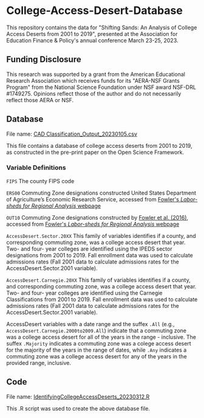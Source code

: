 # College-Access-Desert-Database
This repository contains the data for "Shifting Sands: An Analysis of College Access Deserts from 2001 to 2019", presented at the Association for Education Finance & Policy's annual conference March 23-25, 2023.

## Funding Disclosure
This research was supported by a grant from the American Educational Research Association which receives funds for its "AERA-NSF Grants Program" from the National Science Foundation under NSF award NSF-DRL #1749275. Opinions reflect those of the author and do not necessarily reflect those AERA or NSF. 

## Database
File name: [CAD Classification_Output_20230105.csv](https://github.com/jakedwinfield/college-access-desert-database/blob/main/CAD%20Classification_Output_20230105.csv)

This file contains a database of college access deserts from 2001 to 2019, as constructed in the pre-print paper on the Open Science Framework.

### Variable Definitions
`FIPS` The county FIPS code

`ERS00` Commuting Zone designations constructed United States Department of Agriculture’s Economic Research Service, accessed from [Fowler's *Labor-sheds for Regional Analysis* webpage](https://sites.psu.edu/psucz/)

`OUT10` Commuting Zone designations constructed by [Fowler et al. (2016)](Https://doi.org/10.1007/s11113-016-9386-0), accessed from [Fowler's *Labor-sheds for Regional Analysis* webpage](https://sites.psu.edu/psucz/)

`AccessDesert.Sector.20XX` This family of variables identifies if a county, and corresponding commuting zone, was a college access desert that year. Two- and four- year colleges are identified using the IPEDS sector designations from 2001 to 2019. Fall enrollment data was used to calculate admissions rates (Fall 2001 data to calculate admissions rates for the AccessDesert.Sector.2001 variable).

`AccessDesert.Carnegie.20XX` This family of variables identifies if a county, and corresponding commuting zone, was a college access desert that year. Two- and four- year colleges are identified using the Carnegie Classifications from 2001 to 2019. Fall enrollment data was used to calculate admissions rates (Fall 2001 data to calculate admissions rates for the AccessDesert.Sector.2001 variable).

AccessDesert variables with a date range and the suffex `.All` (e.g., `AccessDesert.Carnegie.2000to2009.All`) indicate that a commuting zone was a college access desert for all of the years in the range - inclusive. The suffex `.Majority` indicates a commuting zone was a colege access desert for the majority of the years in the range of dates, while `.Any` indicates a commuting zone was a college access desert for any of the years in the provided range, inclusive.

## Code
File name: [IdentifyingCollegeAccessDeserts_20230312.R](https://github.com/jakedwinfield/college-access-desert-database/blob/main/IdentifyingCollegeAccessDeserts_20230312.R)

This .R script was used to create the above database file. 
